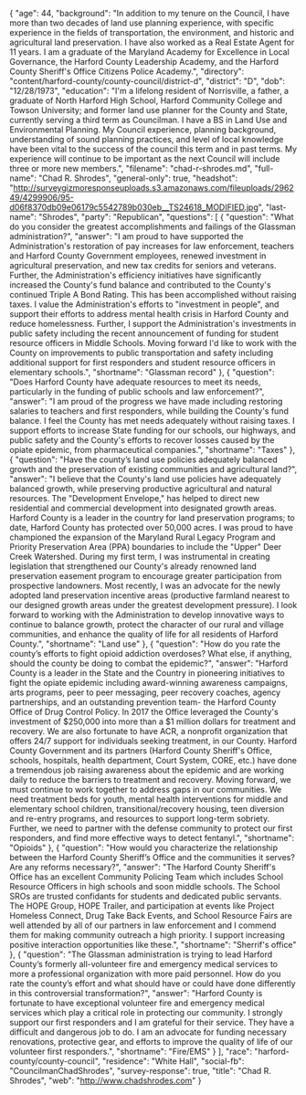 {
  "age": 44,
  "background": "In addition to my tenure on the Council, I have more than two decades of land use planning experience, with specific experience in the fields of transportation, the environment, and historic and agricultural land preservation. I have also worked as a Real Estate Agent for 11 years.  I am a graduate of the Maryland Academy for Excellence in Local Governance, the Harford County Leadership Academy, and the Harford County Sheriff's Office Citizens Police Academy.",
  "directory": "content/harford-county/county-council/district-d",
  "district": "D",
  "dob": "12/28/1973",
  "education": "I'm a lifelong resident of Norrisville, a father, a graduate of North Harford High School, Harford Community College and Towson University; and former land use planner for the County and State, currently serving a third term as Councilman. I have a BS in Land Use and Environmental Planning. My Council experience, planning background, understanding of sound planning practices, and level of local knowledge have been vital to the success of the council this term and in past terms. My experience will continue to be important as the next Council will include three or more new members.",
  "filename": "chad-r-shrodes.md",
  "full-name": "Chad R. Shrodes",
  "general-only": true,
  "headshot": "http://surveygizmoresponseuploads.s3.amazonaws.com/fileuploads/296249/4299906/95-d06f8370db09e06179c5542789b030eb__TS24618_MODIFIED.jpg",
  "last-name": "Shrodes",
  "party": "Republican",
  "questions": [
    {
      "question": "What do you consider the greatest accomplishments and failings of the Glassman administration?",
      "answer": "I am proud to have supported the Administration's restoration of pay increases for law enforcement, teachers and Harford County Government employees, renewed investment in agricultural preservation, and new tax credits for seniors and veterans. Further, the Administration's efficiency initiatives have significantly increased the County's fund balance and contributed to the County's continued Triple A Bond Rating. This has been accomplished without raising taxes. I value the Administration's efforts to \"investment in people\", and support their efforts to address mental health crisis in Harford County and reduce homelessness. Further, I support the Administration's investments in public safety including the recent announcement of funding for student resource officers in Middle Schools. Moving forward I'd like to work with the County on improvements to public transportation and safety including additional support for first responders and student resource officers in elementary schools.",
      "shortname": "Glassman record"
    },
    {
      "question": "Does Harford County have adequate resources to meet its needs, particularly in the funding of public schools and law enforcement?",
      "answer": "I am proud of the progress we have made including restoring salaries to teachers and first responders, while building the County's fund balance. I feel the County has met needs adequately without raising taxes. I support efforts to increase State funding for our schools, our highways, and public safety and the County's efforts to recover losses caused by the opiate epidemic, from pharmaceutical companies.",
      "shortname": "Taxes"
    },
    {
      "question": "Have the county’s land use policies adequately balanced growth and the preservation of existing communities and agricultural land?",
      "answer": "I believe that the County's land use policies have adequately balanced growth, while preserving productive agricultural and natural resources. The \"Development Envelope,\" has helped to direct new residential and commercial development into designated growth areas. Harford County is a leader in the country for land preservation programs; to date, Harford County has protected over 50,000 acres.  I was proud to have championed the expansion of the Maryland Rural Legacy Program and Priority Preservation Area (PPA) boundaries to include the \"Upper\" Deer Creek Watershed.  During my first term, I was instrumental in creating legislation that strengthened our County's already renowned land preservation easement program to encourage greater participation from prospective landowners.   Most recently, I was an advocate for the newly adopted land preservation incentive areas (productive farmland nearest to our designed growth areas under the greatest development pressure).  I look forward to working with the Administration to develop innovative ways to continue to balance growth, protect the character of our rural and village communities, and enhance the quality of life for all residents of Harford County.",
      "shortname": "Land use"
    },
    {
      "question": "How do you rate the county’s efforts to fight opioid addiction overdoses? What else, if anything, should the county be doing to combat the epidemic?",
      "answer": "Harford County is a leader in the State and the Country in pioneering initiatives to fight the opiate epidemic including award-winning awareness campaigns, arts programs, peer to peer messaging, peer recovery coaches, agency partnerships, and an outstanding prevention team- the Harford County Office of Drug Control Policy.  In 2017 the Office leveraged the County's investment of $250,000 into more than a $1 million dollars for treatment and recovery. We are also fortunate to have ACR, a nonprofit organization that offers 24/7 support for individuals seeking treatment, in our County. Harford County Government and its partners (Harford County Sheriff's Office, schools, hospitals, health department, Court System, CORE, etc.) have done a tremendous job raising awareness about the epidemic and are working daily to reduce the barriers to treatment and recovery. Moving forward, we must continue to work together to address gaps in our communities. We need treatment beds for youth, mental health interventions for middle and elementary school children, transitional/recovery housing, teen diversion and re-entry programs, and resources to support long-term sobriety. Further, we need to partner with the defense community to protect our first responders, and find more effective ways to detect fentanyl.",
      "shortname": "Opioids"
    },
    {
      "question": "How would you characterize the relationship between the Harford County Sheriff’s Office and the communities it serves? Are any reforms necessary?",
      "answer": "The Harford County Sheriff's Office has an excellent Community Policing Team which includes School Resource Officers in high schools and soon middle schools. The School SROs are trusted confidants for students and dedicated public servants. The HOPE Group, HOPE Trailer, and participation at events like Project Homeless Connect, Drug Take Back Events, and School Resource Fairs are well attended by all of our partners in law enforcement and I commend them for making community outreach a high priority. I support increasing positive interaction opportunities like these.",
      "shortname": "Sherrif's office"
    },
    {
      "question": "The Glassman administration is trying to lead Harford County’s formerly all-volunteer fire and emergency medical services to more a professional organization with more paid personnel. How do you rate the county’s effort and what should have or could have done differently in this controversial transformation?",
      "answer": "Harford County is fortunate to have exceptional volunteer fire and emergency medical services which play a critical role in protecting our community. I strongly support our first responders and I am grateful for their service. They have a difficult and dangerous job to do. I am an advocate for funding necessary renovations, protective gear, and efforts to improve the quality of life of our volunteer first responders.",
      "shortname": "Fire/EMS"
    }
  ],
  "race": "harford-county/county-council",
  "residence": "White Hall",
  "social-fb": "CouncilmanChadShrodes",
  "survey-response": true,
  "title": "Chad R. Shrodes",
  "web": "http://www.chadshrodes.com"
}
